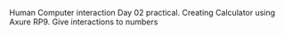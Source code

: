 Human Computer interaction Day 02 practical. Creating Calculator using Axure RP9. Give interactions to numbers
